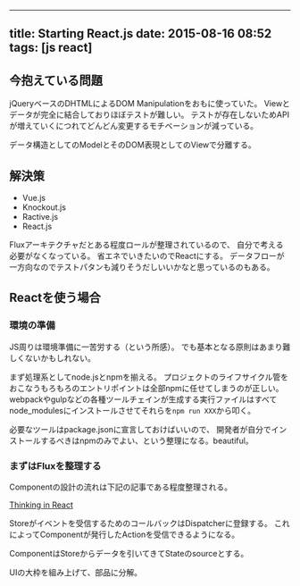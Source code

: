 ------------------
title: Starting React.js
date: 2015-08-16 08:52
tags: [js react]
------------------

## 今抱えている問題

jQueryベースのDHTMLによるDOM Manipulationをおもに使っていた。
Viewとデータが完全に結合しておりほぼテストが難しい。
テストが存在しないためAPIが増えていくにつれてどんどん変更するモチベーションが減っている。

データ構造としてのModelとそのDOM表現としてのViewで分離する。

## 解決策

- Vue.js
- Knockout.js
- Ractive.js
- React.js

Fluxアーキテクチャだとある程度ロールが整理されているので、
自分で考える必要がなくなっている。
省エネでいきたいのでReactにする。
データフローが一方向なのでテストパタンも減りそうだしいいかなと思っているのもある。

## Reactを使う場合

### 環境の準備

JS周りは環境準備に一苦労する（という所感）。
でも基本となる原則はあまり難しくないかもしれない。

まず処理系としてnode.jsとnpmを揃える。
プロジェクトのライフサイクル管をおこなうもろもろのエントリポイントは全部npmに任せてしまうのが正しい。
webpackやgulpなどの各種ツールチェインが生成する実行ファイルはすべて
node_modulesにインストールさせてそれらを`npm run XXX`から叩く。

必要なツールはpackage.jsonに宣言しておけばいいので、
開発者が自分でインストールするべきはnpmのみでよい、という整理になる。beautiful。

### まずはFluxを整理する

Componentの設計の流れは下記の記事である程度整理される。

[Thinking in React](https://facebook.github.io/react/docs/thinking-in-react.html)

Storeがイベントを受信するためのコールバックはDispatcherに登録する。
これによってComponentが発行したActionを受信できるようになる。

ComponentはStoreからデータを引いてきてStateのsourceとする。

UIの大枠を組み上げて、部品に分解。

